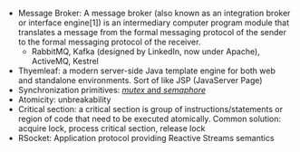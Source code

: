 - Message Broker: A message broker (also known as an integration broker or interface engine[1]) is an intermediary computer program module that translates a message from the formal messaging protocol of the sender to the formal messaging protocol of the receiver. 
  - RabbitMQ, Kafka (designed by LinkedIn, now under Apache), ActiveMQ, Kestrel
- Thyemleaf: a modern server-side Java template engine for both web and standalone environments. Sort of like JSP (JavaServer Page)
- Synchronization primitives: [_mutex_ and _semaphore_](https://www.geeksforgeeks.org/mutex-vs-semaphore/#_=_)
- Atomicity: unbreakability
- Critical section: a critical section is group of instructions/statements or region of code that need to be executed atomically. Common solution: acquire lock, process critical section, release lock
- RSocket: Application protocol providing Reactive Streams semantics
